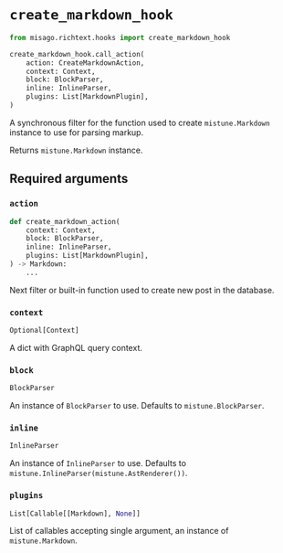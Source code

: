 # `create_markdown_hook`

```python
from misago.richtext.hooks import create_markdown_hook

create_markdown_hook.call_action(
    action: CreateMarkdownAction,
    context: Context,
    block: BlockParser,
    inline: InlineParser,
    plugins: List[MarkdownPlugin],
)
```

A synchronous filter for the function used to create `mistune.Markdown` instance to use for parsing markup.

Returns `mistune.Markdown` instance.


## Required arguments

### `action`

```python
def create_markdown_action(
    context: Context,
    block: BlockParser,
    inline: InlineParser,
    plugins: List[MarkdownPlugin],
) -> Markdown:
    ...
```

Next filter or built-in function used to create new post in the database.


### `context`

```python
Optional[Context]
```

A dict with GraphQL query context.


### `block`

```python
BlockParser
```

An instance of `BlockParser` to use. Defaults to `mistune.BlockParser`.

### `inline`

```python
InlineParser
```

An instance of `InlineParser` to use. Defaults to `mistune.InlineParser(mistune.AstRenderer())`.


### `plugins`

```python
List[Callable[[Markdown], None]]
```

List of callables accepting single argument, an instance of `mistune.Markdown`.